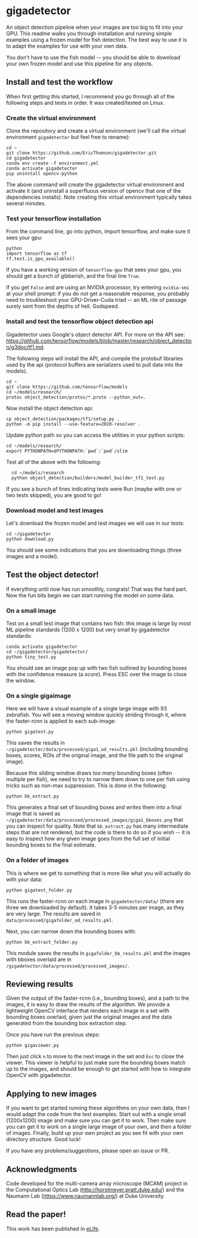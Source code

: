 # gigadetector
An object detection pipeline when your images are too big to fit into your GPU. This readme walks you through installation and running simple examples using a frozen model for fish detection. The best way to use it is to adapt the examples for use with your own data.

You don't have to use the fish model -- you should be able to download your own frozen model and use this pipeline for any objects.

## Install and test the workflow
When first getting this started, I recommend you go through all of the following steps and tests in order. It was created/tested on Linux.

### Create the virtual environment
Clone the repository and create a virtual environment (we'll call the virtual environment `gigadetector` but feel free to rename):

    cd ~
    git clone https://github.com/EricThomson/gigadetector.git
    cd gigadetector
    conda env create -f environment.yml
    conda activate gigadetector
    pip uninstall opencv-python

The above command will create the gigadetector virtual environment and activate it (and uninstall a superfluous version of opencv that one of the dependencies installs).  Note creating this virtual environment typically takes several minutes.

### Test your tensorflow installation
From the command line, go into python, import tensorflow, and make sure it sees your gpu:

    python
    import tensorflow as tf
    tf.test.is_gpu_available()

If you have a working version of `tensorflow-gpu` that sees your gpu, you should get a bunch of gibberish, and the final line `True`.

If you get `False` and are using an NVIDIA processor, try entering `nvidia-smi` at your shell prompt: if you do *not* get a reasonable response, you probably need to troubleshoot your GPU-Driver-Cuda triad -- an ML rite of passage surely sent from the depths of hell. Godspeed.

### Install and test the tensorflow object detection api
Gigadetector uses Google's object detector API. For more on the API see:
 https://github.com/tensorflow/models/blob/master/research/object_detection/g3doc/tf1.md.

 The following steps will install the API, and compile the protobuf libraries used by the api (protocol buffers are serializers used to pull data into the models).

    cd ~
    git clone https://github.com/tensorflow/models
    cd ~/models/research/
    protoc object_detection/protos/*.proto --python_out=.

Now install the object detection api:

    cp object_detection/packages/tf1/setup.py .
    python -m pip install --use-feature=2020-resolver .

Update python path so you can access the utilities in your python scripts:

    cd ~/models/research/
    export PYTHONPATH=$PYTHONPATH:`pwd`:`pwd`/slim

Test all of the above with the following:

      cd ~/models/research
      python object_detection/builders/model_builder_tf1_test.py

If you see a bunch of lines indicating tests were Run (maybe with one or two tests skipped), you are good to go!

### Download model and test images
Let's download the frozen model and test images we will use in our tests:

    cd ~/gigadetector
    python download.py

You should see some indications that you are downloading things (three images and a model).

## Test the object detector!
If everything until now has run smoothly, congrats! That was the hard part. Now the fun bits begin we can start running the model on some data.

### On a small image
Test on a small test image that contains two fish: this image is large by most ML pipeline standards (1200 x 1200) but very small by gigadetector standards:

    conda activate gigadetector
    cd ~/gigadetector/gigadetector/
    python tiny_test.py

You should see an image pop up with two fish outlined by bounding boxes with the confidence measure (a *score*). Press ESC over the image to close the window.

### On a single gigaimage
Here we will have a visual example of a single large image with 93 zebrafish. You will see a moving window quickly striding through it, where the faster-rcnn is applied to each sub-image:

    python gigatest.py

This saves the results in `~/gigadetector/data/processed/giga1_od_results.pkl` (including bounding boxes, scores, ROIs of the original image, and the file path to the original image).

Because this sliding window draws *too many* bounding boxes (often multiple per fish), we need to try to narrow them down to one per fish using tricks such as non-max suppression. This is done in the following:

    python bb_extract.py

This generates a final set of bounding boxes and writes them into a final image that is saved as `~/gigadetector/data/processed/processed_images/giga1_bboxes.png` that you can inspect for quality. Note that `bb_extract.py` has many intermediate steps that are not rendered, but the code is there to do so if you wish -- it is easy to inspect how any given image goes from the full set of initial bounding boxes to the final estimate.


### On a folder of images
This is where we get to something that is more like what you will actually do with your data:

    python gigatest_folder.py

This runs the faster-rcnn on each image in `gigadetector/data/` (there are three we downloaded by default). It takes 3-5 minutes per image, as they are very large. The results are saved in `data/processed/gigafolder_od_results.pkl`.

Next, you can narrow down the bounding boxes with:

    python bb_extract_folder.py

This module saves the results in `gigafolder_bb_results.pkl` and the images with bboxes overlaid are in `/gigadetector/data/processed/processed_images/`.

## Reviewing results
Given the output of the faster-rcnn (i.e., bounding boxes), and a path to the images, it is easy to draw the results of the algorithm. We provide a lightweight OpenCV interface that renders each image in a set with bounding boxes overlaid, given just the original images and the data generated from the bounding box extraction step.

Once you have run the previous steps:

    python gigaviewer.py

Then just click `n` to move to the next image in the set and `Esc` to close the viewer. This viewer is helpful to just make sure the bounding boxes match up to the images, and should be enough to get started with how to integrate OpenCV with gigadetector.

## Applying to new images
If you want to get started running these algorithms on your own data, then I would adapt the code from the test examples. Start out with a single small (1200x1200) image and make sure you can get it to work. Then make sure you can get it to work on a single large image of your own, and then a folder of images. Finally, build up your own project as you see fit with your own directory structure. Good luck!

If you have any problems/suggestions, please open an issue or PR.

## Acknowledgments
Code developed for the multi-camera array microscope (MCAM) project in the Computational Optics Lab (http://horstmeyer.pratt.duke.edu/) and the Naumann Lab (https://www.naumannlab.org/) at Duke University. 

## Read the paper!
This work has been published in [eLife](https://elifesciences.org/articles/74988).

